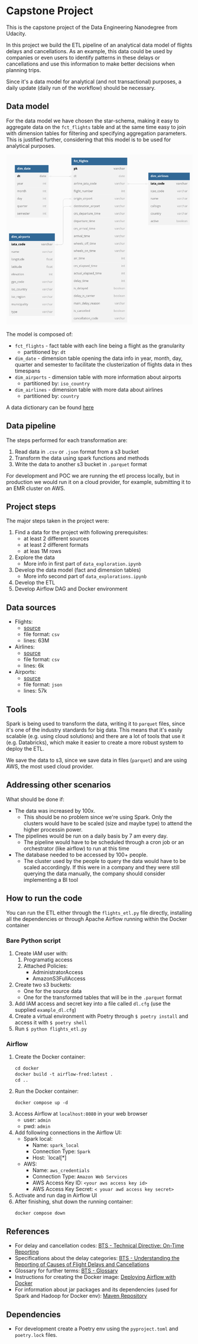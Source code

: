 # Capstone Project
This is the capstone project of the Data Engineering Nanodegree from Udacity. 

In this project we build the ETL pipeline of an analytical data model of flights delays and cancellations. As an example, this data could be used by companies or even users to identify patterns in these delays or cancellations and use this information to make better decisions when planning trips.

Since it's a data model for analytical (and not transactional) purposes, a daily update (daily run of the workflow) should be necessary.
## Data model
For the data model we have chosen the star-schema, making it easy to aggregate data on the `fct_flights` table and at the same time easy to join with dimension tables for filtering and specifying aggregation parameters. This is justified further, considering that this model is to be used for analytical purposes.

![flights data model](./images/data_model.png)

The model is composed of:
- `fct_flights` - fact table with each line being a flight as the granularity
    - partitioned by: `dt`
- `dim_date` - dimension table opening the data info in year, month, day, quarter and semester to facilitate the clusterization of flights data in thes timespans
- `dim_airports` - dimension table with more information about airports
    - partitioned by: `iso_country`
- `dim_airlines` - dimension table with more data about airlines
    - partitioned by: `country`

A data dictionary can be found [here](./DATA-DICTIONARY.md)
## Data pipeline
The steps performed for each transformation are:
1. Read data in `.csv` or `.json` format from a s3 bucket
2. Transform the data using spark functions and methods
3. Write the data to another s3 bucket in `.parquet` format

For development and POC we are running the etl process locally, but in production we would run it on a cloud provider, for example, submitting it to an EMR cluster on AWS.
## Project steps
The major steps taken in the project were:
1. Find a data for the project with following prerequisites:
    - at least 2 different sources
    - at least 2 different formats
    - at leas 1M rows
2. Explore the data
    - More info in first part of `data_exploration.ipynb` 
3. Develop the data model (fact and dimension tables)
    - More info second part of `data_explorations.ipynb`
4. Develop the ETL
5. Develop Airflow DAG and Docker environment
## Data sources
- Flights:
    - [source](https://www.kaggle.com/datasets/yuanyuwendymu/airline-delay-and-cancellation-data-2009-2018)
    - file format: `csv`
    - lines: 63M
- Airlines:
    - [source](https://www.kaggle.com/datasets/open-flights/airline-database)
    - file format: `csv`
    - lines: 6k 
- Airports:
    - [source](https://datahub.io/core/airport-codes)
    - file format: `json`
    - lines: 57k
## Tools
Spark is being used to transform the data, writing it to `parquet` files, since it's one of the industry standards for big data. This means that it's easily scalable (e.g. using cloud solutions) and there are a lot of tools that use it (e.g. Databricks), which make it easier to create a more robust system to deploy the ETL.

We save the data to s3, since we save data in files (`parquet`) and are using AWS, the most used cloud provider. 
## Addressing other scenarios
What should be done if:
- The data was increased by 100x.
    - This should be no problem since we're using Spark. Only the clusters would have to be scaled (size and maybe type) to attend the higher processin power. 
- The pipelines would be run on a daily basis by 7 am every day.
    - The pipeline would have to be scheduled through a cron job or an orchestrator (like airflow) to run at this time
- The database needed to be accessed by 100+ people.
    - The cluster used by the people to query the data would have to be scaled accordingly. If this were in a company and they were still querying the data manually, the company should consider implementing a BI tool
## How to run the code
You can run the ETL either through the `flights_etl.py` file directly, installing all the dependencies or through Apache Airflow running within the Docker container
### Bare Python script
1. Create IAM user with:
    1. Programatig access
    2. Attached Policies:
        - AdministratorAccess
        - AmazonS3FullAccess
2. Create two s3 buckets:
    - One for the source data
    - One for the transformed tables that will be in the `.parquet` format
3. Add IAM access and secret key into a file called `dl.cfg` (use the supplied `example_dl.cfg`)
4. Create a virtual environment with Poetry through `$ poetry install` and access it with `$ poetry shell`
5. Run `$ python flights_etl.py`
### Airflow
1. Create the Docker container:
    ```
    cd docker
    docker build -t airflow-fred:latest .
    cd ..
    ```
2. Run the Docker container:
    ```
    docker compose up -d 
    ```
3. Access Airflow at `localhost:8080` in your web browser
    - user: `admin`
    - pwd: `admin`
4. Add following connections in the Airflow UI:
    - Spark local:
        - Name: `spark_local`
        - Connection Type: `Spark`
        - Host: `local[*]
    - AWS:
        - Name: `aws_credentials`
        - Connection Type: `Amazon Web Services`
        - AWS Access Key ID: `<your aws access key id>`
        - AWS Access Key Secret: `< youar awd access key secret>`
5. Activate and run dag in Airflow UI
6. After finishing, shut down the running container:
    ```
    docker compose down
    ```
## References
- For delay and cancellation codes: [BTS - Technical Directive: On-Time Reporting](https://www.bts.gov/topics/airlines-and-airports/number-23-technical-directive-time-reporting-effective-jan-1-2014)
- Specifications about the delay categories: [BTS - Understanding the Reporting of Causes of Flight Delays and Cancellations](https://www.bts.gov/topics/airlines-and-airports/understanding-reporting-causes-flight-delays-and-cancellations)
- Glossary for further terms: [BTS - Glossary](https://www.transtats.bts.gov/Glossary.asp)
- Instructions for creating the Docker image: [Deploying Airflow with Docker](https://medium.com/lynx-data-engineering/deploying-airflow-with-docker-20c72821bc7b)
- For information about jar packages and its dependencies (used for Spark and Hadoop for Docker env): [Maven Repository](https://mvnrepository.com/)
## Dependencies
- For development create a Poetry env using the `pyproject.toml` and `poetry.lock` files.